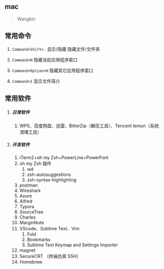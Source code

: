 ## mac

> Wangbin

## 常用命令

1. `Command+Shift+.`  显示/隐藏 隐藏文件/文件夹

2. `Command+H` 隐藏当前应用程序窗口

3. `Command+Option+H` 隐藏其它应用程序窗口

4. `Command+I` 显示文件简介

   

## 常用软件



1. ##### 日常软件

   1. WPS、百度网盘、迅雷、BitterZip（解压工具）、Tencent lemon（系统清理工具）

2. ##### 开发软件

   1. iTerm2+oh my Zsh+PowerLine+PowerFont
   2. oh my Zsh 插件
      1. wd
      2. zsh-autosuggestions 
      3. zsh-syntax-highlighting
   3. postman
   4. Wireshark
   5. Axure
   6. Alfred 
   7. Typora
   8. SourceTree
   9. Charles
   10. MarginNote
   11. VScode、Sublime Text、Vim
       1. Fold
       2. Bookmarks
       3. Sublime Text Keymap and Settings Importer
   12. magnet
   13. SecureCRT （终端仿真 SSH）
   14. Homebrew 



